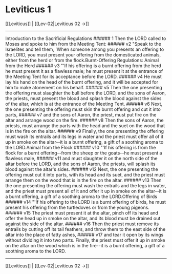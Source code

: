 # Leviticus 1

[[Leviticus]] | [[Lev-02|Leviticus 02 →]]
***

Introduction to the Sacrificial Regulations ###### 1 Then the LORD called to Moses and spoke to him from the Meeting Tent: ###### v2 "Speak to the Israelites and tell them, 'When someone among you presents an offering to the LORD, you must present your offering from the domesticated animals, either from the herd or from the flock.Burnt-Offering Regulations: Animal from the Herd ###### v3 "'If his offering is a burnt offering from the herd he must present it as a flawless male; he must present it at the entrance of the Meeting Tent for its acceptance before the LORD. ###### v4 He must lay his hand on the head of the burnt offering, and it will be accepted for him to make atonement on his behalf. ###### v5 Then the one presenting the offering must slaughter the bull before the LORD, and the sons of Aaron, the priests, must present the blood and splash the blood against the sides of the altar, which is at the entrance of the Meeting Tent. ###### v6 Next, the one presenting the offering must skin the burnt offering and cut it into parts, ###### v7 and the sons of Aaron, the priest, must put fire on the altar and arrange wood on the fire. ###### v8 Then the sons of Aaron, the priests, must arrange the parts with the head and the suet on the wood that is in the fire on the altar. ###### v9 Finally, the one presenting the offering must wash its entrails and its legs in water and the priest must offer all of it up in smoke on the altar--it is a burnt offering, a gift of a soothing aroma to the LORD.Animal from the Flock ###### v10 "'If his offering is from the flock for a burnt offering--from the sheep or the goats--he must present a flawless male, ###### v11 and must slaughter it on the north side of the altar before the LORD, and the sons of Aaron, the priests, will splash its blood against the altar's sides. ###### v12 Next, the one presenting the offering must cut it into parts, with its head and its suet, and the priest must arrange them on the wood that is in the fire on the altar. ###### v13 Then the one presenting the offering must wash the entrails and the legs in water, and the priest must present all of it and offer it up in smoke on the altar--it is a burnt offering, a gift of a soothing aroma to the LORD.Offering of Birds ###### v14 "'If his offering to the LORD is a burnt offering of birds, he must present his offering from the turtledoves or from the young pigeons. ###### v15 The priest must present it at the altar, pinch off its head and offer the head up in smoke on the altar, and its blood must be drained out against the side of the altar. ###### v16 Then the priest must remove its entrails by cutting off its tail feathers, and throw them to the east side of the altar into the place of fatty ashes, ###### v17 and tear it open by its wings without dividing it into two parts. Finally, the priest must offer it up in smoke on the altar on the wood which is in the fire--it is a burnt offering, a gift of a soothing aroma to the LORD.

***
[[Leviticus]] | [[Lev-02|Leviticus 02 →]]
